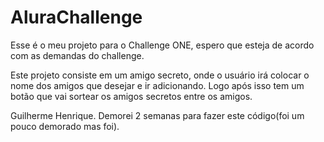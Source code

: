 # AluraChallenge

Esse é o meu projeto para o Challenge ONE, espero que esteja de acordo com as demandas do challenge.

Este projeto consiste em um amigo secreto, onde o usuário irá colocar o nome dos amigos que desejar e ir adicionando.
Logo após isso tem um botão que vai sortear os amigos secretos entre os amigos.

Guilherme Henrique.
Demorei 2 semanas para fazer este código(foi um pouco demorado mas foi).
